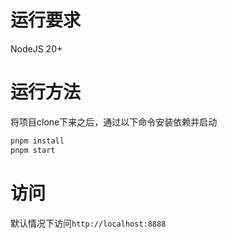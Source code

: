 # 运行要求
NodeJS 20+

# 运行方法
将项目clone下来之后，通过以下命令安装依赖并启动
```bash
pnpm install
pnpm start
```

# 访问
默认情况下访问`http://localhost:8888`
